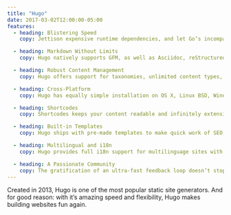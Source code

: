 ```yaml
---
title: "Hugo"
date: 2017-03-02T12:00:00-05:00
features:
  - heading: Blistering Speed
    copy: Jettison expensive runtime dependencies, and let Go’s incomparable I/O primitives do the work for you. For the first time, build your sites in micro- and milliseconds.

  - heading: Markdown Without Limits
    copy: Hugo natively supports GFM, as well as Asciidoc, reStructuredText, and Org-mode through external helpers.

  - heading: Robust Content Management
    copy: Hugo offers support for taxonomies, unlimited content types, DRY templating, URL management, menus, archetypes, and summaries, all without the need for plugins.

  - heading: Cross-Platform
    copy: Hugo has equally simple installation on OS X, Linux BSD, Windows, Dragonfly BSD, OpenBSD, Plan 9, and anywhere else the Go compiler tool chain can run.

  - heading: Shortcodes
    copy: Shortcodes keeps your content readable and infinitely extensible.

  - heading: Built-in Templates
    copy: Hugo ships with pre-made templates to make quick work of SEO, commenting, analytics and other functions.

  - heading: Multilingual and i18n
    copy: Hugo provides full i18n support for multilinguage sites with the same straightforward development experience Hugo users love in single-language sites.

  - heading: A Passionate Community
    copy: The gratification of an ultra-fast feedback loop doesn’t stop at the templating layer. One visit to the forums shows you never have to build Hugo sites alone.
---
```

Created in 2013, Hugo is one of the most popular static site generators. And for good reason: with it’s
amazing speed and flexibility, Hugo makes building websites fun again.
